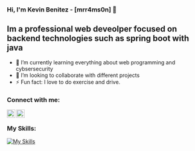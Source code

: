 ### Hi, I'm Kevin Benitez - [mrr4ms0n] 👋

## Im a professional web deveolper focused on backend technologies such as spring boot with java

- 🌱 I’m currently learning everything about web programming and cybsersecurity
- 👯 I’m looking to collaborate with different projects
- ⚡ Fun fact: I love to do exercise and drive.

### Connect with me:

[<img align="left" alt="codeSTACKr | Twitter" width="22px" src="https://cdn.jsdelivr.net/npm/simple-icons@v3/icons/twitter.svg" />][twitter]
[<img align="left" alt="codeSTACKr | LinkedIn" width="22px" src="https://cdn.jsdelivr.net/npm/simple-icons@v3/icons/linkedin.svg" />][linkedin]

<br />

### My Skills:

[![My Skills](https://skillicons.dev/icons?i=aws,gcp,azure,react,angular,apple,bash,cs,cloudflare,docker,gitlab,hibernate,idea,java,kubernetes,spring,&perline=16)](https://skillicons.dev)
<br />
<br />

[twitter]: https://twitter.com/r4ms0n
[linkedin]: https://www.linkedin.com/in/kbeval/
